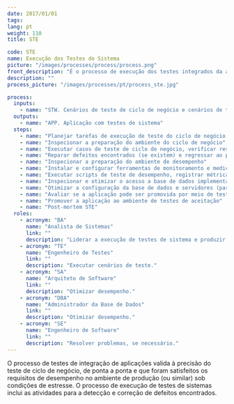 ```yaml
---
date: 2017/01/01
tags:
lang: pt
weight: 110
title: STE

code: STE
name: Execução dos Testes do Sistema
picture: "/images/processes/process/process.png"
front_description: "É o processo de execução dos testes integrados da aplicação, para validar a correta execução “ponta-a-ponta” do processo de negócio, e o cumprimento dos requisitos de desempenho em um ambiente de produção (ou similar) sob condições de estresse."
description: ""
process_picture: "/images/processes/pt/process_ste.jpg"

process:
  inputs:
    - name: "STW. Cenários de teste de ciclo de negócio e cenários de teste de desempenho."
  outputs:
    - name: "APP. Aplicação com testes de sistema"
  steps:
    - name: "Planejar tarefas de execução de teste do ciclo de negócio e desempenho"
    - name: "Inspecionar a preparação do ambiente do ciclo de negócio"
    - name: "Executar casos de teste de ciclo de negócio, verificar resultados e registrar defeitos"
    - name: "Reparar defeitos encontrados (se existem) e regressar ao passo 3"
    - name: "Inspecionar a preparação do ambiente de desempenho"
    - name: "Instalar e configurar ferramentas de monitoramento e medição de desempenho"
    - name: "Executar scripts de teste de desempenho, registrar métricas e analisar resultados"
    - name: "Inspecionar e otimizar o acesso a base de dados implementados na aplicação [somente se necessário]"
    - name: "Otimizar a configuração da base de dados e servidores (particionamento, memória, threads de processamento, pool de conexões, etc.)[somente se necessário]"
    - name: "Avaliar se a aplicação pode ser promovida por meio de testes de aceitação"
    - name: "Promover a aplicação ao ambiente de testes de aceitação"
    - name: "Post-mortem STE"
  roles:
    - acronym: "BA"
      name: "Analista de Sistemas"
      link: ""
      description: "Liderar a execução de testes de sistema e produzir resultados."
    - acronym: "TE"
      name: "Engenheiro de Testes"
      link: ""
      description: "Executar cenários de teste."
    - acronym: "SA"
      name: "Arquiteto de Software"
      link: ""
      description: "Otimizar desempenho."
    - acronym: "DBA"
      name: "Administrador da Base de Dados"
      link: ""
      description: "Otimizar desempenho."
    - acronym: "SE"
      name: "Engenheiro de Software"
      link: ""
      description: "Resolver problemas, se necessário."
---
```

O processo de testes de integração de aplicações valida à precisão do teste de ciclo de negócio, de ponta a ponta e que foram satisfeitos os requisitos de desempenho no ambiente de produção (ou similar) sob condições de estresse. O processo de execução de testes de sistemas inclui as atividades para a detecção e correção de defeitos encontrados.
